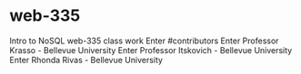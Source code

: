 # web-335
Intro to NoSQL 
web-335 class work Enter #contributors Enter Professor Krasso - Bellevue University Enter Professor Itskovich - Bellevue University Enter Rhonda Rivas - Bellevue University
